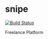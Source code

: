 # snipe

[![Build Status](https://travis-ci.org/EnsembleLab/snipe.svg?branch=master)](https://travis-ci.org/EnsembleLab/snipe)


Freelance Platform
